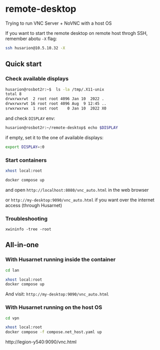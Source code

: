 # remote-desktop
Trying to run VNC Server + NoVNC with a host OS

If you want to start the remote desktop on remote host throgh SSH, remember abotu `-X` flag:

```bash
ssh husarion@10.5.10.32 -X
```

## Quick start

### Check available displays

```bash
husarion@rosbot2r:~$  ls -la /tmp/.X11-unix
total 8
drwxrwxrwt  2 root root 4096 Jan 10  2022 .
drwxrwxrwt 16 root root 4096 Aug  9 12:45 ..
srwxrwxrwx  1 root root    0 Jan 10  2022 X0
```

and check `DISPLAY` env:

```bash
husarion@rosbot2r:~/remote-desktop$ echo $DISPLAY

```

if empty, set it to the one of available displays:

```bash
export DISPLAY=:0
```

### Start containers

```bash
xhost local:root

docker compose up
```

and open `http://localhost:8080/vnc_auto.html` in the web browser

or `http://my-desktop:9090/vnc_auto.html` if you want over the internet access (through Husarnet)

### Troubleshooting

```
xwininfo -tree -root
```

## All-in-one

### With Husarnet running inside the container

```bash
cd lan

xhost local:root
docker compose up
```

And visit: `http://my-desktop:9090/vnc_auto.html`

### With Husarnet running on the host OS

```bash
cd vpn

xhost local:root
docker compose -f compose.net_host.yaml up
```

http://legion-y540:9090/vnc.html